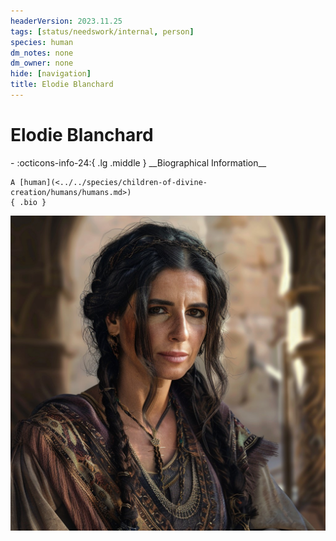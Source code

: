 ```yaml
---
headerVersion: 2023.11.25
tags: [status/needswork/internal, person]
species: human
dm_notes: none
dm_owner: none
hide: [navigation]
title: Elodie Blanchard
---
```

# Elodie Blanchard
<div class="grid cards ext-narrow-margin ext-one-column" markdown>
- :octicons-info-24:{ .lg .middle } __Biographical Information__

    A [human](<../../species/children-of-divine-creation/humans/humans.md>)  
    { .bio }

</div>




![Elodie Blanchard](../../assets/elodie-blanchard.jpg)